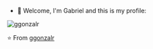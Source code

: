 - 👋 Welcome, I'm Gabriel and this is my profile:

![ggonzalr](https://i.imgur.com/A4d5HRL.png)

⭐️ From [ggonzalr](https://github.com/ggonzalr)
